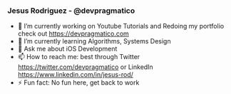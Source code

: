 ### Jesus Rodriguez - @devpragmatico 

<!--
**jesus-rod/jesus-rod** is a ✨ _special_ ✨ repository because its `README.md` (this file) appears on your GitHub profile.
--> 
<!--- 👯 I’m looking to collaborate   
- 🤔 I’m looking for help with -->

- 🔭 I’m currently working on Youtube Tutorials and Redoing my portfolio check out https://devpragmatico.com
- 🌱 I’m currently learning Algorithms, Systems Design
- 💬 Ask me about iOS Development
- 📫 How to reach me: best through Twitter https://twitter.com/devpragmatico or  LinkedIn https://www.linkedin.com/in/jesus-rod/
- ⚡ Fun fact: No fun here, get back to work
